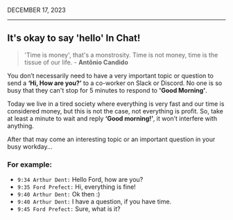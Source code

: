 DECEMBER 17, 2023

---

## It's okay to say 'hello' In Chat!

> 'Time is money', that's a monstrosity. Time is not money, time is the tissue of our life. - **Antônio Candido** 

You don’t necessarily need to have a very important topic or question to send a **‘Hi, How are you?’** to a co-worker on Slack or Discord. No one is so busy that they can't stop for 5 minutes to respond to **'Good Morning'**.

Today we live in a tired society where everything is very fast and our time is considered money, but this is not the case, not everything is profit. So, take at least a minute to wait and reply **‘Good morning!’**, it won’t interfere with anything.

After that may come an interesting topic or an important question in your busy workday...

### For example:

- `9:34 Arthur Dent:` Hello Ford, how are you?
- `9:35 Ford Prefect:` Hi, everything is fine!
- `9:40 Arthur Dent:` Ok then :)
- `9:40 Arthur Dent:` I have a question, if you have time.
- `9:45 Ford Prefect:` Sure, what is it?
